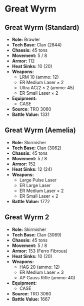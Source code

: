 # Great Wyrm
## Great Wyrm (Standard)
- **Role:** Brawler
- **Tech Base:** Clan (2844)
- **Chassis:** 45 tons
- **Movement:** 5 / 8
- **Armor:** 112
- **Heat Sinks:** 10 (20)
- **Weapons:**
  - LRM 10 (ammo: 12)
  - ER Medium Laser × 2
  - Ultra AC/2 × 2 (ammo: 45)
  - ER Small Laser × 2
- **Equipment:**
  - CASE
- **Source:** TRO 3060
- **Battle Value:** 1331

## Great Wyrm (Aemelia)
- **Role:** Skirmisher
- **Tech Base:** Clan (3062)
- **Chassis:** 45 tons
- **Movement:** 5 / 8
- **Armor:** 152
- **Heat Sinks:** 12 (24)
- **Weapons:**
  - Large Pulse Laser
  - ER Large Laser
  - ER Medium Laser × 2
  - ER Small Laser × 2
- **Battle Value:** 1772

## Great Wyrm 2
- **Role:** Skirmisher
- **Tech Base:** Clan (3069)
- **Chassis:** 45 tons
- **Movement:** 5 / 8
- **Armor:** 153 (Ferro Fibrous)
- **Heat Sinks:** 10 (20)
- **Weapons:**
  - HAG 20 (ammo: 12)
  - ER Medium Laser × 3
  - AP Gauss Rifle (ammo: 40)
- **Equipment:**
  - CASE
- **Source:** TRO 3060
- **Battle Value:** 1667

